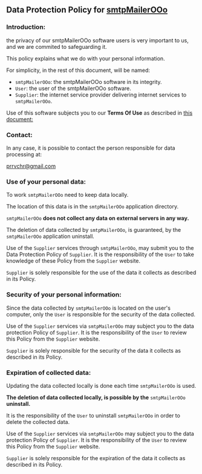 ## Data Protection Policy for [smtpMailerOOo](https://github.com/prrvchr/smtpMailerOOo)

### Introduction:

the privacy of our smtpMailerOOo software users is very important to us, and we are commited to safeguarding it.

This policy explains what we do with your personal information.

For simplicity, in the rest of this document, will be named:
- `smtpMailerOOo`:  the smtpMailerOOo software in its integrity.
- `User`: the user of the smtpMailerOOo software.
- `Supplier`: the internet service provider delivering internet services to `smtpMailerOOo`.

Use of this software subjects you to our **Terms Of Use** as described in [this document:](https://prrvchr.github.io/smtpMailerOOo/smtpMailerOOo/registration/TermsOfUse_en)

### Contact:

In any case, it is possible to contact the person responsible for data processing at:

prrvchr@gmail.com


### Use of your personal data:

To work `smtpMailerOOo` need to keep data locally.

The location of this data is in the `smtpMailerOOo` application directory.

`smtpMailerOOo` **does not collect any data on external servers in any way.**

The deletion of data collected by `smtpMailerOOo`, is guaranteed, by the `smtpMailerOOo` application uninstall.

Use of the `Supplier` services through `smtpMailerOOo`, may submit you to the Data Protection Policy of `Supplier`. It is the responsibility of the `User` to take knowledge of these Policy from the `Supplier` website.

`Supplier` is solely responsible for the use of the data it collects as described in its Policy.


### Security of your personal information:

Since the data collected by `smtpMailerOOo` is located on the user's computer, only the `User` is responsible for the security of the data collected.

Use of the `Supplier` services via `smtpMailerOOo` may subject you to the data protection Policy of `Supplier`. It is the responsibility of the `User` to review this Policy from the `Supplier` website.

`Supplier` is solely responsible for the security of the data it collects as described in its Policy.


### Expiration of collected data:

Updating the data collected locally is done each time `smtpMailerOOo` is used.

**The deletion of data collected locally, is possible by the** `smtpMailerOOo` **uninstall.**

It is the responsibility of the `User` to uninstall `smtpMailerOOo` in order to delete the collected data.

Use of the `Supplier` services via `smtpMailerOOo` may subject you to the data protection Policy of `Supplier`. It is the responsibility of the `User` to review this Policy from the `Supplier` website.

`Supplier` is solely responsible for the expiration of the data it collects as described in its Policy.
